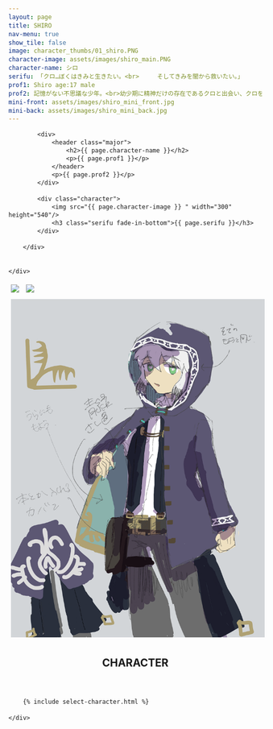 ```yaml
---
layout: page
title: SHIRO
nav-menu: true
show_tile: false
image: character_thumbs/01_shiro.PNG
character-image: assets/images/shiro_main.PNG
character-name: シロ
serifu: 「クロ…ぼくはきみと生きたい。<br>　　　そしてきみを闇から救いたい。」
prof1: Shiro age:17 male
prof2: 記憶がない不思議な少年。<br>幼少期に精神だけの存在であるクロと出会い、クロを自分の身体に招き入れた。<br>独り言を言ったり、ぼーっとしていることが多い。<br>シロに救われた人は言う、「すべてが許された気がした。彼は"神"の代理人か」…と。<br>クロのことを家族のように大切に思っている。
mini-front: assets/images/shiro_mini_front.jpg
mini-back: assets/images/shiro_mini_back.jpg
---
```


<!-- Main -->
<div id="main">

<!-- One -->
<section id="one">
	<div class="inner">
		<div class="flexcontainer ">

			<div>
				<header class="major">
					<h2>{{ page.character-name }}</h2>
					<p>{{ page.prof1 }}</p>
				</header>
				<p>{{ page.prof2 }}</p>
			</div>

			<div class="character">
				<img src="{{ page.character-image }} " width="300" height="540"/>
				<h3 class="serifu fade-in-bottom">{{ page.serifu }}</h3>
			</div>

		</div>


	</div>
</section>

<!-- Two -->
<section id="two">
	<div class="inner">
		<div class="flexcontainer">
			<img class="miniflexitem" src="{{ page.mini-front }} " style="margin:5px;"/>
			<img class="miniflexitem" src="{{ page.mini-back }} " style="margin:5px;"/>
		</div>
	</div>
</section>

<!-- Three -->
<section id="three">
	<div class="inner">
		<img src="assets/images/shiro_siryo.PNG" style="margin:5px"/>
	</div>
</section>

<!-- Four -->
<section id="three">
	<div class="inner">
		<header class="major">
			<h2>CHARACTER</h2>
		</header>

		{% include select-character.html %}

	</div>
</section>
</div>
